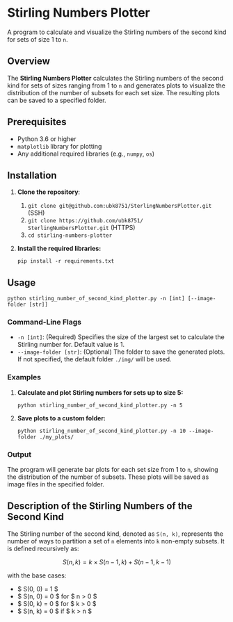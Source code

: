 # Stirling Numbers Plotter

A program to calculate and visualize the Stirling numbers of the second kind for sets of size 1 to `n`.

## Overview

The **Stirling Numbers Plotter** calculates the Stirling numbers of the second kind for sets of sizes ranging from 1 to `n` and generates plots to visualize the distribution of the number of subsets for each set size. The resulting plots can be saved to a specified folder.

## Prerequisites

- Python 3.6 or higher
- `matplotlib` library for plotting
- Any additional required libraries (e.g., `numpy`, `os`)

## Installation

1. **Clone the repository**:

    1. `git clone git@github.com:ubk8751/SterlingNumbersPlotter.git` (SSH)
    2. `git clone https://github.com/ubk8751/ SterlingNumbersPlotter.git` (HTTPS)
    3. `cd stirling-numbers-plotter`

2. **Install the required libraries:**
   
    `pip install -r requirements.txt`

## Usage

`python stirling_number_of_second_kind_plotter.py -n [int] [--image-folder [str]]`

### Command-Line Flags

- `-n [int]`: (Required) Specifies the size of the largest set to calculate the Stirling number for. Default value is 1.
- `--image-folder [str]`: (Optional) The folder to save the generated plots. If not specified, the default folder `./img/` will be used.

### Examples

1. **Calculate and plot Stirling numbers for sets up to size 5:**

    `python stirling_number_of_second_kind_plotter.py -n 5`

2. **Save plots to a custom folder:**
   
   `python stirling_number_of_second_kind_plotter.py -n 10 --image-folder ./my_plots/`

### Output

The program will generate bar plots for each set size from 1 to `n`, showing the distribution of the number of subsets. These plots will be saved as image files in the specified folder.

## Description of the Stirling Numbers of the Second Kind


The Stirling number of the second kind, denoted as `S(n, k)`, represents the number of ways to partition a set of `n` elements into `k` non-empty subsets. It is defined recursively as:

$$ S(n, k) = k \times S(n-1, k) + S(n-1, k-1) $$

with the base cases:

- $ S(0, 0) = 1 $
- $ S(n, 0) = 0 $ for $ n > 0 $
- $ S(0, k) = 0 $ for $ k > 0 $
- $ S(n, k) = 0 $ if $ k > n $